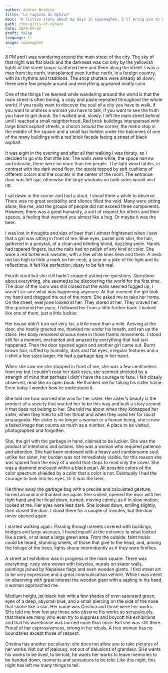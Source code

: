 ```yaml
---
author: Andrea Bredice
title: "Le ragazze di Nyhavn"
desc: "A fiction story about my days in Copenaghen. I'll bring you to discover that beatiful city with the help of three girls and some beer."
path: /the-girls-of-nyhavn
date: 2020-09-02
draft: false
language: it
image: copenaghen
---
```


<!-- ![](../../images/copenaghen.jpeg) -->

8 PM and I was wandering around the main street of the city. The sky of that night was flat black and the darkness was cut only by the yellowish lights of the street lamps scattered here and there along the street. I was a man from the north, transplanted even further north, in a foreign country, with its rhythms and traditions. The shop shutters were already all down, there were few people around and everything appeared neatly calm.
<br/>
<br/>
One of the things I've learned while wandering around the world is that the main street is often boring, a copy and paste repeated throughout the whole world. If you really want to discover the soul of a city you have to walk, if you want to undress a woman you have to talk, if you want to see the truth you have to get drunk. So I walked and, slowly, I left the main street behind until I reached a small neighborhood. Red brick buildings interspersed with large black asphalt streets, a church around the corner, the metro stop in the middle of the square and a small bar hidden under the balconies of one of the many buildings with a red brick facade facing a street of black asphalt.
<br/>
<br/>
It was eight in the evening and after all that walking I was thirsty, so I decided to go into that little bar. The walls were white, the space narrow and intimate, there were no more than ten people. The light wood tables, in contrast with the dark wood floor, the stools topped by soft cushions of different colors and the counter in the center of the room. The entrance door was left ajar, otherwise the large windows on both sides would mist up.
<br/>
<br/>
I sat down in the corner and had a stout. I stood there a while to observe. There was no great sociability and silence filled the void. Many were sitting alone, like me, and the groups of people did not exceed three components. However, there was a great humanity, a sort of respect for others and their spaces, a feeling that warmed you almost like a hug. Or maybe it was the beer.
<br/>
<br/>
I was lost in thoughts and sips of beer that I almost frightened when I saw that a girl was sitting in front of me. Blue eyes, pastel pink skin, the hair, gathered in a ponytail, of a clean and blinding blond, dazzling smile. Hands had tapered fingers, but the nails had no polish of any kind or color. She wore a red turtleneck sweater, with a few white lines here and there. A neck not too high to hide a mark on her neck, a scar or a joke of the light and its reflections. It felt like perfection, dusty to be felt real.
<br/>
<br/>
Fourth stout but she still hadn't stopped asking me questions. Questions about everything, she seemed to be discovering the world for the first time. The door of the room was still closed but the walls seemed fogged up, I wasn't so sure what was happening anymore. At that moment the girl took my hand and dragged me out of the room. She asked me to take her home. On the street, everyone looked at her. They stared at her. They craved her. She quickened her pace, I followed her from a little further back. I looked like one of them, just a little luckier.
<br/>
<br/>
Her house didn't turn out very far, a little more than a mile. Arriving at the door, she hastily greeted me, thanked me under his breath, and ran up the stairs. Her body remained sinuous even in those frantic movements. I stood still for a moment, enchanted and amazed by everything that had just happened. Then the door opened again and another girl came out. Burnt brown hair, ruffled by humidity, dark and flat eyes, irregular features and a t-shirt a few sizes larger. He had a garbage bag in her hand.
<br/>
<br/>
When she saw me she stopped in front of me, she was a few centimeters from me but I couldn't read her dark eyes, she seemed shielded by a strength of mind that perhaps I didn't have the courage to face. I felt closely observed, read like an open book. He thanked me for taking his sister home. Even today I wonder how he understood it.
<br/>
<br/>
She told me how worried she was for her sister. Her sister's beauty is the product of a society that wanted her to be this way and built a story around it that does not belong to her. She told me about when they kidnapped her sister, when they tried to slit her throat and when they used her for racist propaganda. Her sister is no longer a woman or a human being, she is now a faded image that counts as much as a number. A place to be visited, photographed and forgotten.
<br/>
<br/>
She, the girl with the garbage in hand, claimed to be luckier. She was the product of intentions and actions. She was a woman who required patience and attention. She had been endowed with a heavy and cumbersome soul, unlike her sister, her burden was not immediately visible, for this reason she was spared from the envy of a world that stops to read only the cover. She was a diamond enclosed within a black pearl. All possible colors of the color spectrum shielded by a color that a color is not. Eventually I had the courage to look into his eyes. Or it was the beer.
<br/>
<br/>
He threw away the garbage bag with a precise and calculated gesture, turned around and thanked me again. She smiled, opened the door with her right hand and her head down, turned, moving calmly, as if in slow motion, looked at me. Her eyes were less dark. She looked down, smiling slightly, then closed the door. I stood there for a couple of minutes, but the door never opened again.
<br/>
<br/>
I started walking again. Passing through streets covered with buildings, bridges and large avenues, I found myself at the entrance to what looked like a park, or at least a large green area. From the outside, faint music could be heard, stunning smells, of those that give to the head, and, among the foliage of the trees, lights shone intermittently as if they were fireflies.
<br/>
<br/>
A street art exhibition was in progress in the main square. There was everything: rusty wire woven with bicycles, murals on skater walls, paintings joined by Nepalese flags and even wooden giants. I find street art to be very expressive and a great communication vehicle. While I was intent on observing with great interest the wooden giant with a sapling in his hand, a woman approached me.
<br/>
<br/>
Medium height, jet-black hair with a few shades of over-saturated green, eyes of a deep, abysmal blue, and a small piercing on the side of the nose that shone like a star. Her name was Cristina and those were her works. SHe told me how few are those who observe his works so scrupulously, that there are many who even try to suppress and boycott his exhibitions and that his warehouse was burned more than once. But she was still there. Proud of her expressiveness, strong in her ideals. A free woman has no boundaries except those of respect.
<br/>
<br/>
Cristina has another peculiarity: she does not allow you to take pictures of her works. Not out of jealousy, not out of delusions of grandeur. SHe wants his works to be lived, to be told, he wants her works to leave memories to be handed down, moments and sensations to be told. Like this night, this night has left me many things to tell.
<br/>


